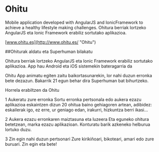 # Ohitu
 Mobile application developed with AngularJS and IonicFramework to achieve a healthy lifestyle making challenges. 
 Ohitura berriak lortzeko AngularJS eta Ionic Framework erabiliz sortutako aplikazioa.
 
[www.ohitu.es](http://www.ohitu.es/ "Ohitu")

##Ohiturak aldatu eta Superhuman bilakatu

Ohitura berriak lortzeko AngularJS eta Ionic Framework erabiliz sortutako aplikazioa. App hau Android eta iOS sistemekin bateragarria da

Ohitu App animatu egiten zaitu baikortasunarekin, lor nahi duzun erronka bete dezazun. 
Bakarrik 21 egun behar dira Superhuman bat bihurtzeko.


Horrela erabiltzen da Ohitu

1
Aukeratu zure erronka
Sortu erronka pertsonala edo aukera ezazu aplikazioa eskaintzen dizun 20 ohitua baino gehiagoren artean, adibidez: eskailerak igo, ez erre, ur geniago edan, irakurri, hizkuntza berri ikasi…

2
Aukera ezazu erronkaren maiztasuna eta luzeera
Eta eguneko ohitura betetzean, marka ezazu aplikazioan. Konturatu barik azkeneko helburua lortuko duzu.

3
Zin egin nahi duzun pertsonari
Zure kirikiñoari, bikoteari, amari edo zure buruari. Zin egin eta bete!
